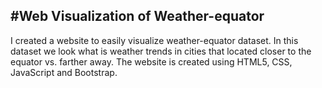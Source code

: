 #Web Visualization of Weather-equator
------------
I created a website to easily visualize weather-equator dataset.  In this dataset we look what is weather trends in cities that located closer to the equator vs. farther away.  The website is created using HTML5, CSS, JavaScript and Bootstrap.


